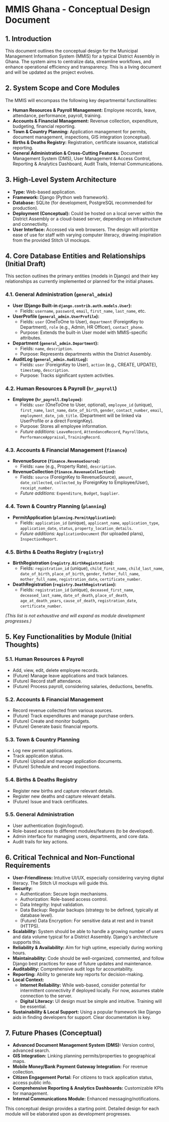 # MMIS Ghana - Conceptual Design Document

## 1. Introduction

This document outlines the conceptual design for the Municipal Management Information System (MMIS) for a typical District Assembly in Ghana. The system aims to centralize data, streamline workflows, and enhance operational efficiency and transparency. This is a living document and will be updated as the project evolves.

## 2. System Scope and Core Modules

The MMIS will encompass the following key departmental functionalities:

*   **Human Resources & Payroll Management:** Employee records, leave, attendance, performance, payroll, training.
*   **Accounts & Financial Management:** Revenue collection, expenditure, budgeting, financial reporting.
*   **Town & Country Planning:** Application management for permits, document management, inspections, GIS integration (conceptual).
*   **Births & Deaths Registry:** Registration, certificate issuance, statistical reporting.
*   **General Administration & Cross-Cutting Features:** Document Management System (DMS), User Management & Access Control, Reporting & Analytics Dashboard, Audit Trails, Internal Communications.

## 3. High-Level System Architecture

*   **Type:** Web-based application.
*   **Framework:** Django (Python web framework).
*   **Database:** SQLite (for development, PostgreSQL recommended for production).
*   **Deployment (Conceptual):** Could be hosted on a local server within the District Assembly or a cloud-based server, depending on infrastructure and connectivity.
*   **User Interface:** Accessed via web browsers. The design will prioritize ease of use for staff with varying computer literacy, drawing inspiration from the provided Stitch UI mockups.

## 4. Core Database Entities and Relationships (Initial Draft)

This section outlines the primary entities (models in Django) and their key relationships as currently implemented or planned for the initial phases.

### 4.1. General Administration (`general_admin`)

*   **User (Django Built-in `django.contrib.auth.models.User`):**
    *   Fields: `username`, `password`, `email`, `first_name`, `last_name`, etc.
*   **UserProfile (`general_admin.UserProfile`):**
    *   Fields: `user` (OneToOne to User), `department` (ForeignKey to Department), `role` (e.g., Admin, HR Officer), `contact_phone`.
    *   Purpose: Extends the built-in User model with MMIS-specific attributes.
*   **Department (`general_admin.Department`):**
    *   Fields: `name`, `description`.
    *   Purpose: Represents departments within the District Assembly.
*   **AuditLog (`general_admin.AuditLog`):**
    *   Fields: `user` (ForeignKey to User), `action` (e.g., CREATE, UPDATE), `timestamp`, `description`.
    *   Purpose: Tracks significant system activities.

### 4.2. Human Resources & Payroll (`hr_payroll`)

*   **Employee (`hr_payroll.Employee`):**
    *   Fields: `user` (OneToOne to User, optional), `employee_id` (unique), `first_name`, `last_name`, `date_of_birth`, `gender`, `contact_number`, `email`, `employment_date`, `job_title`. (Department will be linked via UserProfile or a direct ForeignKey).
    *   Purpose: Stores all employee information.
    *   *Future additions:* `LeaveRecord`, `AttendanceRecord`, `PayrollData`, `PerformanceAppraisal`, `TrainingRecord`.

### 4.3. Accounts & Financial Management (`finance`)

*   **RevenueSource (`finance.RevenueSource`):**
    *   Fields: `name` (e.g., Property Rate), `description`.
*   **RevenueCollection (`finance.RevenueCollection`):**
    *   Fields: `source` (ForeignKey to RevenueSource), `amount`, `date_collected`, `collected_by` (ForeignKey to Employee/User), `receipt_number`.
    *   *Future additions:* `Expenditure`, `Budget`, `Supplier`.

### 4.4. Town & Country Planning (`planning`)

*   **PermitApplication (`planning.PermitApplication`):**
    *   Fields: `application_id` (unique), `applicant_name`, `application_type`, `application_date`, `status`, `property_location_details`.
    *   *Future additions:* `ApplicationDocument` (for uploaded plans), `InspectionReport`.

### 4.5. Births & Deaths Registry (`registry`)

*   **BirthRegistration (`registry.BirthRegistration`):**
    *   Fields: `registration_id` (unique), `child_first_name`, `child_last_name`, `date_of_birth`, `place_of_birth`, `gender`, `father_full_name`, `mother_full_name`, `registration_date`, `certificate_number`.
*   **DeathRegistration (`registry.DeathRegistration`):**
    *   Fields: `registration_id` (unique), `deceased_first_name`, `deceased_last_name`, `date_of_death`, `place_of_death`, `age_at_death_years`, `cause_of_death`, `registration_date`, `certificate_number`.

*(This list is not exhaustive and will expand as module development progresses.)*

## 5. Key Functionalities by Module (Initial Thoughts)

### 5.1. Human Resources & Payroll
*   Add, view, edit, delete employee records.
*   (Future) Manage leave applications and track balances.
*   (Future) Record staff attendance.
*   (Future) Process payroll, considering salaries, deductions, benefits.

### 5.2. Accounts & Financial Management
*   Record revenue collected from various sources.
*   (Future) Track expenditures and manage purchase orders.
*   (Future) Create and monitor budgets.
*   (Future) Generate basic financial reports.

### 5.3. Town & Country Planning
*   Log new permit applications.
*   Track application status.
*   (Future) Upload and manage application documents.
*   (Future) Schedule and record inspections.

### 5.4. Births & Deaths Registry
*   Register new births and capture relevant details.
*   Register new deaths and capture relevant details.
*   (Future) Issue and track certificates.

### 5.5. General Administration
*   User authentication (login/logout).
*   Role-based access to different modules/features (to be developed).
*   Admin interface for managing users, departments, and core data.
*   Audit trails for key actions.

## 6. Critical Technical and Non-Functional Requirements

*   **User-Friendliness:** Intuitive UI/UX, especially considering varying digital literacy. The Stitch UI mockups will guide this.
*   **Security:**
    *   Authentication: Secure login mechanisms.
    *   Authorization: Role-based access control.
    *   Data Integrity: Input validation.
    *   Data Backup: Regular backups (strategy to be defined, typically at database level).
    *   (Future) Data Encryption: For sensitive data at rest and in transit (HTTPS).
*   **Scalability:** System should be able to handle a growing number of users and data volume typical for a District Assembly. Django's architecture supports this.
*   **Reliability & Availability:** Aim for high uptime, especially during working hours.
*   **Maintainability:** Code should be well-organized, commented, and follow Django best practices for ease of future updates and maintenance.
*   **Auditability:** Comprehensive audit logs for accountability.
*   **Reporting:** Ability to generate key reports for decision-making.
*   **Local Context:**
    *   **Internet Reliability:** While web-based, consider potential for intermittent connectivity if deployed locally. For now, assumes stable connection to the server.
    *   **Digital Literacy:** UI design must be simple and intuitive. Training will be essential.
*   **Sustainability & Local Support:** Using a popular framework like Django aids in finding developers for support. Clear documentation is key.

## 7. Future Phases (Conceptual)

*   **Advanced Document Management System (DMS):** Version control, advanced search.
*   **GIS Integration:** Linking planning permits/properties to geographical maps.
*   **Mobile Money/Bank Payment Gateway Integration:** For revenue collection.
*   **Citizen Engagement Portal:** For citizens to track application status, access public info.
*   **Comprehensive Reporting & Analytics Dashboards:** Customizable KPIs for management.
*   **Internal Communications Module:** Enhanced messaging/notifications.

This conceptual design provides a starting point. Detailed design for each module will be elaborated upon as development progresses.
